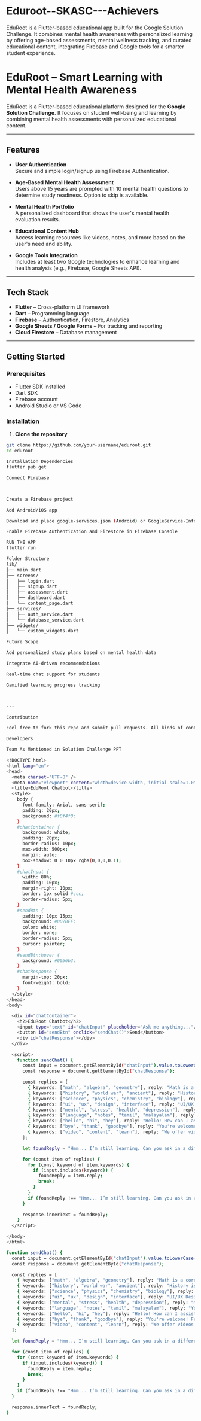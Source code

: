 # Eduroot--SKASC---Achievers
EduRoot is a Flutter-based educational app built for the Google Solution Challenge. It combines mental health awareness with personalized learning by offering age-based assessments, mental wellness tracking, and curated educational content, integrating Firebase and Google tools for a smarter student experience.

# EduRoot – Smart Learning with Mental Health Awareness

EduRoot is a Flutter-based educational platform designed for the **Google Solution Challenge**. It focuses on student well-being and learning by combining mental health assessments with personalized educational content.

---

## Features

- **User Authentication**  
  Secure and simple login/signup using Firebase Authentication.

- **Age-Based Mental Health Assessment**  
  Users above 15 years are prompted with 10 mental health questions to determine study readiness. Option to skip is available.

- **Mental Health Portfolio**  
  A personalized dashboard that shows the user's mental health evaluation results.

- **Educational Content Hub**  
  Access learning resources like videos, notes, and more based on the user's need and ability.

- **Google Tools Integration**  
  Includes at least two Google technologies to enhance learning and health analysis (e.g., Firebase, Google Sheets API).

---

## Tech Stack

- **Flutter** – Cross-platform UI framework  
- **Dart** – Programming language  
- **Firebase** – Authentication, Firestore, Analytics  
- **Google Sheets / Google Forms** – For tracking and reporting  
- **Cloud Firestore** – Database management  

---

## Getting Started

### Prerequisites

- Flutter SDK installed  
- Dart SDK  
- Firebase account  
- Android Studio or VS Code  

### Installation

1. **Clone the repository**

```bash
git clone https://github.com/your-username/eduroot.git
cd eduroot

Installation Dependencies
flutter pub get

Connect Firebase



Create a Firebase project

Add Android/iOS app

Download and place google-services.json (Android) or GoogleService-Info.plist (iOS) in the respective directories

Enable Firebase Authentication and Firestore in Firebase Console

RUN THE APP
flutter run

Folder Structure
lib/
├── main.dart
├── screens/
│   ├── login.dart
│   ├── signup.dart
│   ├── assessment.dart
│   ├── dashboard.dart
│   └── content_page.dart
├── services/
│   ├── auth_service.dart
│   └── database_service.dart
├── widgets/
│   └── custom_widgets.dart

Future Scope

Add personalized study plans based on mental health data

Integrate AI-driven recommendations

Real-time chat support for students

Gamified learning progress tracking



---

Contribution

Feel free to fork this repo and submit pull requests. All kinds of contributions are welcome – bug fixes, features, documentation, or suggestions.

Developers

Team As Mentioned in Solution Challenge PPT

<!DOCTYPE html>
<html lang="en">
<head>
  <meta charset="UTF-8" />
  <meta name="viewport" content="width=device-width, initial-scale=1.0"/>
  <title>EduRoot Chatbot</title>
  <style>
    body {
      font-family: Arial, sans-serif;
      padding: 20px;
      background: #f0f4f8;
    }
    #chatContainer {
      background: white;
      padding: 20px;
      border-radius: 10px;
      max-width: 500px;
      margin: auto;
      box-shadow: 0 0 10px rgba(0,0,0,0.1);
    }
    #chatInput {
      width: 80%;
      padding: 10px;
      margin-right: 10px;
      border: 1px solid #ccc;
      border-radius: 5px;
    }
    #sendBtn {
      padding: 10px 15px;
      background: #007BFF;
      color: white;
      border: none;
      border-radius: 5px;
      cursor: pointer;
    }
    #sendBtn:hover {
      background: #0056b3;
    }
    #chatResponse {
      margin-top: 20px;
      font-weight: bold;
    }
  </style>
</head>
<body>

  <div id="chatContainer">
    <h2>EduRoot Chatbot</h2>
    <input type="text" id="chatInput" placeholder="Ask me anything..."/>
    <button id="sendBtn" onclick="sendChat()">Send</button>
    <div id="chatResponse"></div>
  </div>

  <script>
    function sendChat() {
      const input = document.getElementById("chatInput").value.toLowerCase();
      const response = document.getElementById("chatResponse");

      const replies = [
        { keywords: ["math", "algebra", "geometry"], reply: "Math is a core skill! You can start with our mathematics videos." },
        { keywords: ["history", "world war", "ancient"], reply: "History is fascinating! Check out our world history content." },
        { keywords: ["science", "physics", "chemistry", "biology"], reply: "Science helps us understand the world. Visit the science section." },
        { keywords: ["ui", "ux", "design", "interface"], reply: "UI/UX Design is all about user experience. Try our design tutorials!" },
        { keywords: ["mental", "stress", "health", "depression"], reply: "Mental health is important. You can revisit the wellness check or talk to someone you trust." },
        { keywords: ["language", "notes", "tamil", "malayalam"], reply: "You can select your preferred language in the notes section!" },
        { keywords: ["hello", "hi", "hey"], reply: "Hello! How can I assist you today?" },
        { keywords: ["bye", "thank", "goodbye"], reply: "You're welcome! Feel free to return anytime!" },
        { keywords: ["video", "content", "learn"], reply: "We offer videos in many subjects. Check out the educational videos section." }
      ];

      let foundReply = "Hmm... I’m still learning. Can you ask in a different way or be more specific?";

      for (const item of replies) {
        for (const keyword of item.keywords) {
          if (input.includes(keyword)) {
            foundReply = item.reply;
            break;
          }
        }
        if (foundReply !== "Hmm... I’m still learning. Can you ask in a different way or be more specific?") break;
      }

      response.innerText = foundReply;
    }
  </script>

</body>
</html>

function sendChat() {
  const input = document.getElementById("chatInput").value.toLowerCase();
  const response = document.getElementById("chatResponse");

  const replies = [
    { keywords: ["math", "algebra", "geometry"], reply: "Math is a core skill! You can start with our mathematics videos." },
    { keywords: ["history", "world war", "ancient"], reply: "History is fascinating! Check out our world history content." },
    { keywords: ["science", "physics", "chemistry", "biology"], reply: "Science helps us understand the world. Visit the science section." },
    { keywords: ["ui", "ux", "design", "interface"], reply: "UI/UX Design is all about user experience. Try our design tutorials!" },
    { keywords: ["mental", "stress", "health", "depression"], reply: "Mental health is important. You can revisit the wellness check or talk to someone you trust." },
    { keywords: ["language", "notes", "tamil", "malayalam"], reply: "You can select your preferred language in the notes section!" },
    { keywords: ["hello", "hi", "hey"], reply: "Hello! How can I assist you today?" },
    { keywords: ["bye", "thank", "goodbye"], reply: "You're welcome! Feel free to return anytime!" },
    { keywords: ["video", "content", "learn"], reply: "We offer videos in many subjects. Check out the educational videos section." }
  ];

  let foundReply = "Hmm... I’m still learning. Can you ask in a different way or be more specific?";

  for (const item of replies) {
    for (const keyword of item.keywords) {
      if (input.includes(keyword)) {
        foundReply = item.reply;
        break;
      }
    }
    if (foundReply !== "Hmm... I’m still learning. Can you ask in a different way or be more specific?") break;
  }

  response.innerText = foundReply;
}
